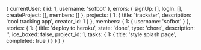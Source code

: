 {
  currentUser: {
    id: 1,
    username: 'sofbot'
  },
  errors: {
    signUp: [],
    logIn: [],
    createProject: [],
    members: []
  },
  projects: {
    1: {
      title: 'trackster',
      description: 'cool tracking app',
      creator_id: 1
    }
  },
  members: {
    1: {
      username: 'sofbot'
    }
  },
  stories: {
    1: {
      title: 'deploy to heroku',
      state: 'done',
      type: 'chore',
      description: '',
      ice_boxed: false,
      project_id: 1,
      tasks: {
        1: {
          title: 'style splash page',
          completed: true
        }
      }
    }
  }
}
